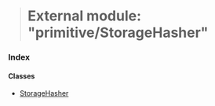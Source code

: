 > # External module: "primitive/StorageHasher"

### Index

#### Classes

* [StorageHasher](../classes/_primitive_storagehasher_.storagehasher.md)